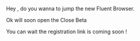 Hey , do you wanna to jump the new Fluent Browser.


Ok will soon open the Close Beta

You can wait the registration link is coming soon !
